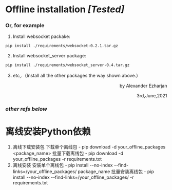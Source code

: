 # Offline installation *[Tested]*

### Or, for example

1. Install websocket packake:

```bash
pip install ./requirements/websocket-0.2.1.tar.gz
```



2. Install websocket_server package:

```bash
pip install ./requirements/websocket_server-0.4.tar.gz
```




3. etc,.（Install all the other packages the way shown above.）





<p align="right">by Alexander Ezharjan</p>

<p align="right">3rd,June,2021</p>













### *other refs below*

# 离线安装Python依赖

1. 离线下载安装包
   下载单个离线包 - pip download -d your_offline_packages <package_name>
   批量下载离线包 - pip download -d your_offline_packages -r requirements.txt
2. 离线安装
   安装单个离线包 - pip install --no-index --find-links=/your_offline_packages/ package_name
   批量安装离线包 - pip install --no-index --find-links=/your_offline_packages/ -r requirements.txt

